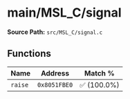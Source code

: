 # main/MSL_C/signal

**Source Path:** `src/MSL_C/signal.c`

## Functions

| Name | Address | Match % |
|------|---------|---------|
| `raise` | `0x8051FBE0` | :white_check_mark: (100.0%) |